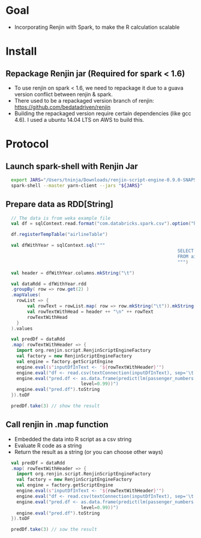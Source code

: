 Goal
====

-   Incorporating Renjin with Spark, to make the R calculation scalable

Install
=======

Repackage Renjin jar (Required for spark \< 1.6)
------------------------------------------------

-   To use renjin on spark \< 1.6, we need to repackage it due to a guava version conflict between renjin & spark.
-   There used to be a repackaged version branch of renjin: <https://github.com/bedatadriven/renjin>
-   Building the repackaged version require certain dependencies (like gcc 4.6). I used a ubuntu 14.04 LTS on AWS to build this.

Protocol
========

Launch spark-shell with Renjin Jar
----------------------------------

``` bash
  export JARS="/Users/tninja/Downloads/renjin-script-engine-0.9.0-SNAPSHOT-jar-with-dependencies.jar,/Users/tninja/lib/spark-csv_2.10-1.3.0.jar"
  spark-shell --master yarn-client --jars "${JARS}"
```

Prepare data as RDD[String]
---------------------------

``` scala
  // The data is from weka example file
  val df = sqlContext.read.format("com.databricks.spark.csv").option("header", "true").load("/user/tninja/airline.arff.csv")

  df.registerTempTable("airlineTable")

  val dfWithYear = sqlContext.sql("""
                                                                SELECT Date, passenger_numbers, substring(Date, 1, 4) AS year
                                                                FROM airlineTable
                                                                """)

  val header = dfWithYear.columns.mkString("\t")

  val dataRdd = dfWithYear.rdd
  .groupBy( row => row.get(2) )
  .mapValues(
    rowList => {
        val rowText = rowList.map( row => row.mkString("\t")).mkString("\n")
        val rowTextWithHead = header ++ "\n" ++ rowText
        rowTextWithHead
    }
  ).values

  val predDf = dataRdd
  .map( rowTextWithHeader => {
    import org.renjin.script.RenjinScriptEngineFactory
    val factory = new RenjinScriptEngineFactory
    val engine = factory.getScriptEngine
    engine.eval(s"inputDfInText <- '${rowTextWithHeader}'")
    engine.eval("df <- read.csv(textConnection(inputDfInText), sep='\t', colClasses=c('POSIXct', 'numeric', 'numeric'))")
    engine.eval("pred.df <- as.data.frame(predict(lm(passenger_numbers ~ Date, data=df), newdata=df, interval='prediction',\
                            level=0.99))")
    engine.eval("pred.df").toString
  }).toDF

  predDf.take(3) // show the result
```

Call renjin in .map function
----------------------------

-   Embedded the data into R script as a csv string
-   Evaluate R code as a string
-   Return the result as a string (or you can choose other ways)

``` scala
  val predDf = dataRdd
  .map( rowTextWithHeader => {
    import org.renjin.script.RenjinScriptEngineFactory
    val factory = new RenjinScriptEngineFactory
    val engine = factory.getScriptEngine
    engine.eval(s"inputDfInText <- '${rowTextWithHeader}'")
    engine.eval("df <- read.csv(textConnection(inputDfInText), sep='\t', colClasses=c('POSIXct', 'numeric', 'numeric'))")
    engine.eval("pred.df <- as.data.frame(predict(lm(passenger_numbers ~ Date, data=df), newdata=df, interval='prediction',\
                            level=0.99))")
    engine.eval("pred.df").toString
  }).toDF

  predDf.take(3) // sow the result
```
